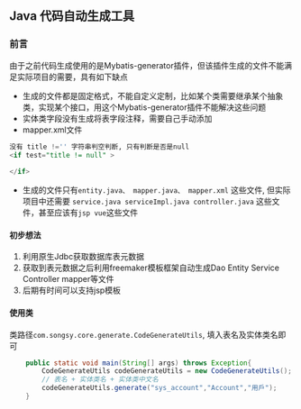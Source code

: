 ## Java 代码自动生成工具 

### 前言 
由于之前代码生成使用的是Mybatis-generator插件，但该插件生成的文件不能满足实际项目的需要，具有如下缺点
* 生成的文件都是固定格式，不能自定义定制，比如某个类需要继承某个抽象类，实现某个接口，用这个Mybatis-generator插件不能解决这些问题
* 实体类字段没有生成将表字段注释，需要自己手动添加
* mapper.xml文件 
```sql
没有 title !='' 字符串判空判断, 只有判断是否是null
<if test="title != null" >
    
</if>
```
* 生成的文件只有`entity.java、 mapper.java、 mapper.xml` 这些文件, 但实际项目中还需要 `service.java serviceImpl.java controller.java` 这些文件，甚至应该有`jsp vue`这些文件


#### 初步想法
1. 利用原生Jdbc获取数据库表元数据
2. 获取到表元数据之后利用freemaker模板框架自动生成Dao Entity Service Controller mapper等文件
3. 后期有时间可以支持jsp模板

#### 使用类
类路径`com.songsy.core.generate.CodeGenerateUtils`, 填入表名及实体类名即可

```java
    public static void main(String[] args) throws Exception{
        CodeGenerateUtils codeGenerateUtils = new CodeGenerateUtils();
        // 表名 + 实体类名 + 实体类中文名
        codeGenerateUtils.generate("sys_account","Account","用戶");
    }
```
